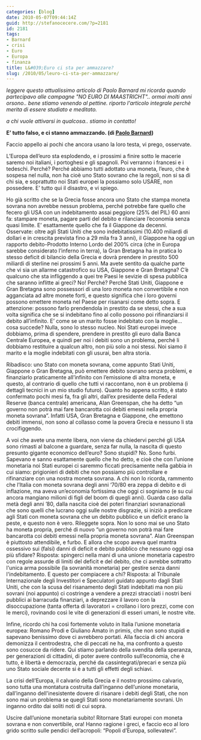 ```yaml
---
categories: [blog]
date: 2010-05-07T09:44:14Z
guid: http://stefanocecere.com/?p=2181
id: 2181
tags:
- Barnard
- crisi
- Euro
- Europa
- finanza
title: L&#039;Euro ci sta per ammazzare?
slug: /2010/05/leuro-ci-sta-per-ammazzare/
---
```


_leggere questo attualissimo articolo di Paolo Barnard mi ricorda quando partecipavo alle campagne "NO EURO DI MAASTRICHT".. ormai molti anni orsono.. bene stiamo venendo al pettine. riporto l'articolo integrale perchè merita di essere studiato e meditato._

_a chi vuole attivarsi in qualcosa.. stiamo in contatto!_

**E’ tutto falso, e ci stanno ammazzando. (di [Paolo Barnard](http://paolobarnard.info/intervento_mostra_go.php?id=181))**

Faccio appello ai pochi che ancora usano la loro testa, vi prego, osservate.

L’Europa dell’euro sta esplodendo, e i prossimi a finire sotto le macerie saremo noi italiani, i portoghesi e gli spagnoli. Poi verranno i francesi e i tedeschi. Perché? Perché abbiamo tutti adottato una moneta, l’euro, che è sospesa nel nulla, non ha cioè uno Stato sovrano che la regoli, non si sa di chi sia, e soprattutto noi Stati europei la possiamo solo USARE, non possedere. E’ tutto qui il disastro, e vi spiego.

Ho già scritto che se la Grecia fosse ancora uno Stato che stampa moneta sovrana non avrebbe nessun problema, perché potrebbe fare quello che fecero gli USA con un indebitamento assai peggiore (25% del PIL) 60 anni fa: stampare moneta, pagare parti del debito e rilanciare l’economia senza quasi limite. E’ esattamente quello che fa il Giappone da decenni. Osservate: oltre agli Stati Uniti che sono indebitatissimi (10.400 miliardi di dollari e in crescita prevista fino a 29 mila fra 3 anni), il Giappone ha oggi un rapporto debito-Prodotto Interno Lordo del 200% circa (che in Europa sarebbe considerato l’inferno in terra), la Gran Bretagna ha in pratica lo stesso deficit di bilancio della Grecia e dovrà prendere in prestito 500 miliardi di sterline nei prossimi 5 anni. Ma avete sentito da qualche parte che vi sia un allarme catastrofico su USA, Giappone e Gran Bretagna? C’è qualcuno che sta infliggendo a quei tre Paesi le sevizie di spesa pubblica che saranno inflitte ai greci? No! Perché? Perché Stati Uniti, Giappone e Gran Bretagna sono possessori di una loro moneta non convertibile e non agganciata ad altre monete forti, e questo significa che i loro governi possono emettere moneta nel Paese per risanarsi come detto sopra. E attenzione: possono farlo prendendola in prestito da se stessi, che a sua volta significa che se si indebitano fino al collo possono poi rifinanziarsi il debito all’infinito. E’ come se un marito fosse indebitato con la moglie… cosa succede? Nulla, sono lo stesso nucleo. Noi Stati europei invece dobbiamo, prima di spendere, prendere in prestito gli euro dalla Banca Centrale Europea, e quindi per noi i debiti sono un problema, perché li dobbiamo restituire a qualcun altro, non più solo a noi stessi. Noi siamo il marito e la moglie indebitati con gli usurai, ben altra storia.

Ribadisco: uno Stato con moneta sovrana, come appunto Stati Uniti, Giappone o Gran Bretagna, può emettere debito sovrano senza problemi, e finanziarlo praticamente all’infinito con l’emissione di altra moneta, e questo, al contrario di quello che tutti vi raccontano, non è un problema (i dettagli tecnici in un mio studio futuro). Quanto ho appena scritto, è stato confermato pochi mesi fa, fra gli altri, dall’ex presidente della Federal Reserve (banca centrale) americana, Alan Greenspan, che ha detto “un governo non potrà mai fare bancarotta coi debiti emessi nella propria moneta sovrana”. Infatti USA, Gran Bretagna e Giappone, che emettono debiti immensi, non sono al collasso come la povera Grecia e nessuno li sta crocifiggendo.

A voi che avete una mente libera, non viene da chiedervi perché gli USA sono rimasti al balcone a guardare, senza far nulla, la nascita di questo presunto gigante economico dell’euro? Sono stupidi? No. Sono furbi. Sapevano e sanno esattamente quello che ho detto, e cioè che con l’unione monetaria noi Stati europei ci saremmo ficcati precisamente nella gabbia in cui siamo: prigionieri di debiti che non possiamo più controllare e rifinanziare con una nostra moneta sovrana. A chi non lo ricorda, rammento che l’Italia con moneta sovrana degli anni ‘70/80 era zeppa di debito e di inflazione, ma aveva un’economia fortissima che oggi ci sogniamo (e su cui ancora mangiano milioni di figli del boom di quegli anni). Guarda caso dalla metà degli anni ’80, dalla nascita cioè dei poteri finanziari sovranazionali che sono quelli che lucrano oggi sulle nostre disgrazie, si iniziò a predicare agli Stati con moneta sovrana che un debito pubblico e un deficit erano la peste, e questo non è vero. Rileggete sopra. Non lo sono mai se uno Stato ha moneta propria, perché di nuovo “un governo non potrà mai fare bancarotta coi debiti emessi nella propria moneta sovrana”. Alan Greenspan è piuttosto attendibile, e furbo. E allora che scopo aveva quel mantra ossessivo sui (falsi) danni di deficit e debito pubblico che nessuno oggi osa più sfidare? Risposta: spingerci nella mani di una unione monetaria capestro con regole assurde di limiti del deficit e del debito, che ci avrebbe sottratto l'unica arma possibile (la sovranità monetaria) per gestire senza danni l'indebitamento. E questo per compiacere a chi? Risposta: al Tribunale Internazionale degli Investitori e Speculatori guidato appunto dagli Stati Uniti, che con la scusa del risanamento degli Stati indebitati ma non più sovrani (noi appunto) ci costringe a vendere a prezzi stracciati i nostri beni pubblici ai barracuda finanziari, a deprezzare il lavoro con la disoccupazione (tanta offerta di lavoratori = crollano i loro prezzi, come con le merci), rovinando così le vite di generazioni di esseri umani, le nostre vite.

Infine, ricordo chi ha così fortemente voluto in Italia l’unione monetaria europea: Romano Prodi e Giuliano Amato in primis, che non sono stupidi e sapevano benissimo dove ci avrebbero portati. Alla faccia di chi ancora demonizza il centrodestra, che di peccati ne ha, ma confronto a questo sono cosucce da ridere. Qui stiamo parlando della svendita della speranza, per generazioni di cittadini, di poter avere controllo sull’economia, che è tutto, è libertà e democrazia, perché da cassintegrati/precari e senza più uno Stato sociale decente si è a tutti gli effetti degli schiavi.

La crisi dell’Europa, il calvario della Grecia e il nostro prossimo calvario, sono tutta una montatura costruita dall’inganno dell’unione monetaria, dall’inganno dell'inesistente dovere di risanare i debiti degli Stati, che non sono mai un problema se quegli Stati sono monetariamente sovrani. Un inganno ordito dai soliti noti di cui sopra.

Uscire dall’unione monetaria subito! Ritornare Stati europei con moneta sovrana e non convertibile, ora! Hanno ragione i greci, e faccio eco al loro grido scritto sulle pendici dell’acropoli: “Popoli d’Europa, sollevatevi”.